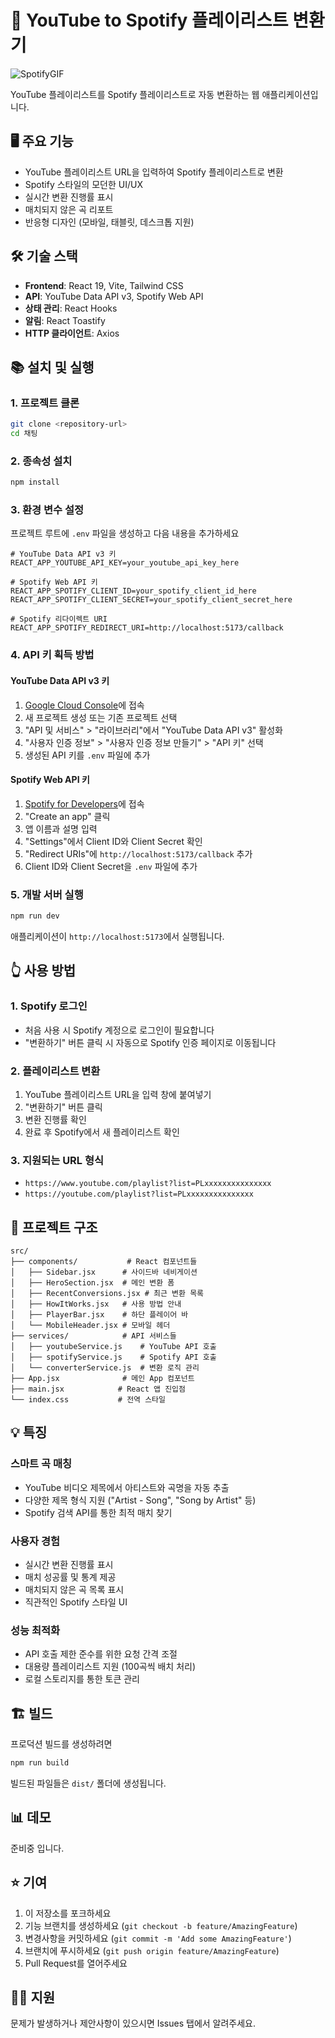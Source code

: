 # 🎵 YouTube to Spotify 플레이리스트 변환기
![SpotifyGIF](https://github.com/user-attachments/assets/6c82d5a4-9dbc-42ff-8a2d-aa115ce90e0d)

YouTube 플레이리스트를 Spotify 플레이리스트로 자동 변환하는 웹 애플리케이션입니다.

## 🖥️ 주요 기능

- YouTube 플레이리스트 URL을 입력하여 Spotify 플레이리스트로 변환
- Spotify 스타일의 모던한 UI/UX
- 실시간 변환 진행률 표시
- 매치되지 않은 곡 리포트
- 반응형 디자인 (모바일, 태블릿, 데스크톱 지원)

## 🛠️ 기술 스택

- **Frontend**: React 19, Vite, Tailwind CSS
- **API**: YouTube Data API v3, Spotify Web API
- **상태 관리**: React Hooks
- **알림**: React Toastify
- **HTTP 클라이언트**: Axios

## 📚 설치 및 실행

### 1. 프로젝트 클론

```bash
git clone <repository-url>
cd 채팅
```

### 2. 종속성 설치

```bash
npm install
```

### 3. 환경 변수 설정

프로젝트 루트에 `.env` 파일을 생성하고 다음 내용을 추가하세요

```env
# YouTube Data API v3 키
REACT_APP_YOUTUBE_API_KEY=your_youtube_api_key_here

# Spotify Web API 키
REACT_APP_SPOTIFY_CLIENT_ID=your_spotify_client_id_here
REACT_APP_SPOTIFY_CLIENT_SECRET=your_spotify_client_secret_here

# Spotify 리다이렉트 URI
REACT_APP_SPOTIFY_REDIRECT_URI=http://localhost:5173/callback
```

### 4. API 키 획득 방법

#### YouTube Data API v3 키

1. [Google Cloud Console](https://console.developers.google.com/)에 접속
2. 새 프로젝트 생성 또는 기존 프로젝트 선택
3. "API 및 서비스" > "라이브러리"에서 "YouTube Data API v3" 활성화
4. "사용자 인증 정보" > "사용자 인증 정보 만들기" > "API 키" 선택
5. 생성된 API 키를 `.env` 파일에 추가

#### Spotify Web API 키

1. [Spotify for Developers](https://developer.spotify.com/dashboard/applications)에 접속
2. "Create an app" 클릭
3. 앱 이름과 설명 입력
4. "Settings"에서 Client ID와 Client Secret 확인
5. "Redirect URIs"에 `http://localhost:5173/callback` 추가
6. Client ID와 Client Secret을 `.env` 파일에 추가

### 5. 개발 서버 실행

```bash
npm run dev
```

애플리케이션이 `http://localhost:5173`에서 실행됩니다.

## 👆 사용 방법

### 1. Spotify 로그인

- 처음 사용 시 Spotify 계정으로 로그인이 필요합니다
- "변환하기" 버튼 클릭 시 자동으로 Spotify 인증 페이지로 이동됩니다

### 2. 플레이리스트 변환

1. YouTube 플레이리스트 URL을 입력 창에 붙여넣기
2. "변환하기" 버튼 클릭
3. 변환 진행률 확인
4. 완료 후 Spotify에서 새 플레이리스트 확인

### 3. 지원되는 URL 형식

- `https://www.youtube.com/playlist?list=PLxxxxxxxxxxxxxxx`
- `https://youtube.com/playlist?list=PLxxxxxxxxxxxxxxx`

## 📂 프로젝트 구조

```
src/
├── components/           # React 컴포넌트들
│   ├── Sidebar.jsx      # 사이드바 네비게이션
│   ├── HeroSection.jsx  # 메인 변환 폼
│   ├── RecentConversions.jsx # 최근 변환 목록
│   ├── HowItWorks.jsx   # 사용 방법 안내
│   ├── PlayerBar.jsx    # 하단 플레이어 바
│   └── MobileHeader.jsx # 모바일 헤더
├── services/            # API 서비스들
│   ├── youtubeService.js    # YouTube API 호출
│   ├── spotifyService.js    # Spotify API 호출
│   └── converterService.js  # 변환 로직 관리
├── App.jsx              # 메인 App 컴포넌트
├── main.jsx            # React 앱 진입점
└── index.css           # 전역 스타일
```

## 💡 특징

### 스마트 곡 매칭

- YouTube 비디오 제목에서 아티스트와 곡명을 자동 추출
- 다양한 제목 형식 지원 ("Artist - Song", "Song by Artist" 등)
- Spotify 검색 API를 통한 최적 매치 찾기

### 사용자 경험

- 실시간 변환 진행률 표시
- 매치 성공률 및 통계 제공
- 매치되지 않은 곡 목록 표시
- 직관적인 Spotify 스타일 UI

### 성능 최적화

- API 호출 제한 준수를 위한 요청 간격 조절
- 대용량 플레이리스트 지원 (100곡씩 배치 처리)
- 로컬 스토리지를 통한 토큰 관리

## 🏗️ 빌드

프로덕션 빌드를 생성하려면

```bash
npm run build
```

빌드된 파일들은 `dist/` 폴더에 생성됩니다.

## 📊 데모

준비중 입니다.

## ⭐ 기여

1. 이 저장소를 포크하세요
2. 기능 브랜치를 생성하세요 (`git checkout -b feature/AmazingFeature`)
3. 변경사항을 커밋하세요 (`git commit -m 'Add some AmazingFeature'`)
4. 브랜치에 푸시하세요 (`git push origin feature/AmazingFeature`)
5. Pull Request를 열어주세요

## 👨‍🔧 지원

문제가 발생하거나 제안사항이 있으시면 Issues 탭에서 알려주세요.
